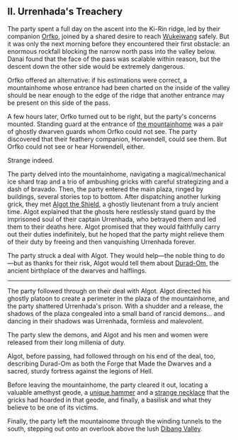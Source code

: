 ## II. Urrenhada's Treachery

The party spent a full day on the ascent into the Ki-Rin ridge, led by their companion [Orfko](orfko.html), joined by a shared desire to reach [Wukeiwang](wukeiwang.html) safely. But it was only the next morning before they encountered their first obstacle: an enormous rockfall blocking the narrow north pass into the valley below. Danai found that the face of the pass was scalable within reason, but the descent down the other side would be extremely dangerous.

Orfko offered an alternative: if his estimations were correct, a mountainhome whose entrance had been charted on the inside of the valley should be near enough to the edge of the ridge that another entrance may be present on this side of the pass.

A few hours later, Orfko turned out to be right, but the party's concerns mounted. Standing guard at the entrance of [the mountainhome](treachery.html) was a pair of ghostly dwarven guards whom Orfko could not see. The party discovered that their feathery companion, Horwendell, could see them. But Orfko could not see or hear Horwendell, either.

Strange indeed.

The party delved into the mountainhome, navigating a magical/mechanical ice shard trap and a trio of ambushing gricks with careful strategizing and a dash of bravado. Then, the party entered the main plaza, ringed by buildings, several stories top to bottom. After dispatching another lurking grick, they met [Algot the Shield](algot.html), a ghostly lieutenant from a truly ancient time. Algot explained that the ghosts here restlessly stand guard by the imprisoned soul of their captain Urrenhada, who betrayed them and led them to their deaths here. Algot promised that they would faithfully carry out their duties indefinitely, but he hoped that the party might relieve them of their duty by freeing and then vanquishing Urrenhada forever.

The party struck a deal with Algot. They would help—the noble thing to do—but as thanks for their risk, Algot would tell them about [Durad-Om](durad-om.html), the ancient birthplace of the dwarves and halflings.

---

The party followed through on their deal with Algot. Algot directed his ghostly platoon to create a perimeter in the plaza of the mountainhome, and the party shattered Urrenhada's prison. With a shudder and a release, the shadows of the plaza congealed into a small band of rancid demons... and dancing in their shadows was Urrenhada, formless and malevolent.

The party slew the demons, and Algot and his men and women were released from their long millenia of duty.

Algot, before passing, had followed through on his end of the deal, too, describing Durad-Om as both the Forge that Made the Dwarves and a sacred, sturdy fortress against the legions of Hell.

Before leaving the mountainhome, the party cleared it out, locating a valuable amethyst geode, a [unique hammer](sledge.html) and a [strange necklace](periapt.html) that the gricks had hoarded in that geode, and finally, a basilisk and what they believe to be one of its victims.

Finally, the party left the mountainome through the winding tunnels to the south, stepping out onto an overlook above the lush [Dibang Valley](dibang.html).